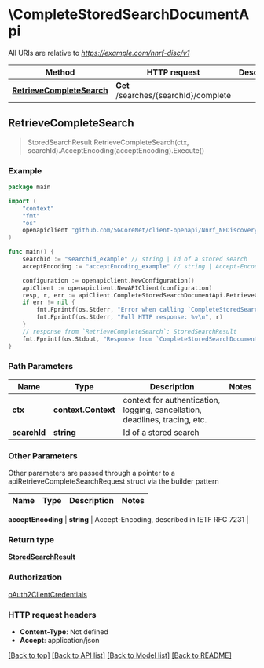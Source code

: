 # \CompleteStoredSearchDocumentApi

All URIs are relative to *https://example.com/nnrf-disc/v1*

Method | HTTP request | Description
------------- | ------------- | -------------
[**RetrieveCompleteSearch**](CompleteStoredSearchDocumentApi.md#RetrieveCompleteSearch) | **Get** /searches/{searchId}/complete | 



## RetrieveCompleteSearch

> StoredSearchResult RetrieveCompleteSearch(ctx, searchId).AcceptEncoding(acceptEncoding).Execute()



### Example

```go
package main

import (
    "context"
    "fmt"
    "os"
    openapiclient "github.com/5GCoreNet/client-openapi/Nnrf_NFDiscovery"
)

func main() {
    searchId := "searchId_example" // string | Id of a stored search
    acceptEncoding := "acceptEncoding_example" // string | Accept-Encoding, described in IETF RFC 7231 (optional)

    configuration := openapiclient.NewConfiguration()
    apiClient := openapiclient.NewAPIClient(configuration)
    resp, r, err := apiClient.CompleteStoredSearchDocumentApi.RetrieveCompleteSearch(context.Background(), searchId).AcceptEncoding(acceptEncoding).Execute()
    if err != nil {
        fmt.Fprintf(os.Stderr, "Error when calling `CompleteStoredSearchDocumentApi.RetrieveCompleteSearch``: %v\n", err)
        fmt.Fprintf(os.Stderr, "Full HTTP response: %v\n", r)
    }
    // response from `RetrieveCompleteSearch`: StoredSearchResult
    fmt.Fprintf(os.Stdout, "Response from `CompleteStoredSearchDocumentApi.RetrieveCompleteSearch`: %v\n", resp)
}
```

### Path Parameters


Name | Type | Description  | Notes
------------- | ------------- | ------------- | -------------
**ctx** | **context.Context** | context for authentication, logging, cancellation, deadlines, tracing, etc.
**searchId** | **string** | Id of a stored search | 

### Other Parameters

Other parameters are passed through a pointer to a apiRetrieveCompleteSearchRequest struct via the builder pattern


Name | Type | Description  | Notes
------------- | ------------- | ------------- | -------------

 **acceptEncoding** | **string** | Accept-Encoding, described in IETF RFC 7231 | 

### Return type

[**StoredSearchResult**](StoredSearchResult.md)

### Authorization

[oAuth2ClientCredentials](../README.md#oAuth2ClientCredentials)

### HTTP request headers

- **Content-Type**: Not defined
- **Accept**: application/json

[[Back to top]](#) [[Back to API list]](../README.md#documentation-for-api-endpoints)
[[Back to Model list]](../README.md#documentation-for-models)
[[Back to README]](../README.md)

